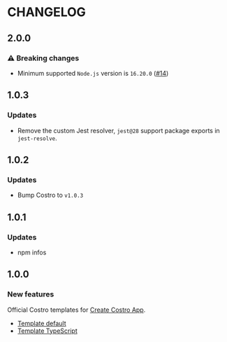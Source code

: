 # CHANGELOG

## 2.0.0

### ⚠️ Breaking changes

- Minimum supported `Node.js` version is `16.20.0` ([#14](https://github.com/costrojs/costro-templates/pull/14))

## 1.0.3

### Updates

- Remove the custom Jest resolver, `jest@28` support package exports in `jest-resolve`.

## 1.0.2

### Updates

- Bump Costro to `v1.0.3`

## 1.0.1

### Updates

- npm infos

## 1.0.0

### New features

Official Costro templates for [Create Costro App](https://github.com/costrojs/create-costro-app).

- [Template default](./templates/default)
- [Template TypeScript](./templates/typescript)
